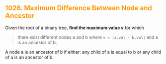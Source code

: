 <h2 style="color:#F90;">1026. Maximum Difference Between Node and Ancestor</h2>

Given the root of a binary tree, **find the maximum value v** for which 
> there exist different nodes a and b where 
    `v = |a.val - b.val|` 
    and a is an ancestor of b.

A node a is an ancestor of b if either: any child of a is equal to b or any child of a is an ancestor of b. 